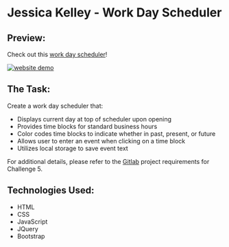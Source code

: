 # Jessica Kelley - Work Day Scheduler

## Preview:

Check out this [work day scheduler](https://jessicaakelley.github.io/work-day-scheduler/)!

[![website demo](docs/codequiz.gif)](https://media.giphy.com/media/rdsXFb9tmDxQaECimY/giphy.gif)

## The Task:

Create a work day scheduler that:

- Displays current day at top of scheduler upon opening
- Provides time blocks for standard business hours
- Color codes time blocks to indicate whether in past, present, or future
- Allows user to enter an event when clicking on a time block
- Utilizes local storage to save event text

For additional details, please refer to the [Gitlab](https://ucb.bootcampcontent.com/UCB-Coding-Bootcamp/ucb-virt-bo-fsf-pt-04-2021-u-b/tree/master/05-Third-Party-APIs/02-Challenge) project requirements for Challenge 5.

## Technologies Used:

- HTML
- CSS
- JavaScript
- JQuery
- Bootstrap
